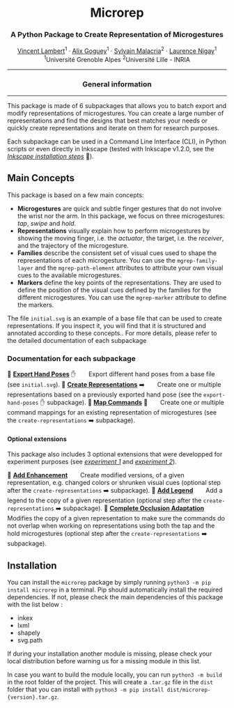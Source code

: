 <p align="center">
<h1 align="center">Microrep</h1>
<h3 align="center">A Python Package to Create Representation of Microgestures</h3>
</p>
<p align="center">
  <p align="center">
    <a href="https://vincent-lambert.eu/">Vincent Lambert</a><sup>1</sup>
    ·
    <a href="http://alixgoguey.fr/">Alix Goguey</a><sup>1</sup>
    ·
    <a href="https://malacria.com/">Sylvain Malacria</a><sup>2</sup>
    ·
    <a href="http://iihm.imag.fr/member/lnigay/">Laurence Nigay</a><sup>1</sup>
    <br>
    <sup>1</sup>Université Grenoble Alpes <sup>2</sup>Université Lille - INRIA
  </p>
</p>

---

<h3 align="center">
    General information
</h3>

---


This package is made of 6 subpackages that allows you to batch export and modify representations of microgestures.
You can create a large number of representations and find the designs that best matches your needs or quickly create representations and iterate on them for research purposes. 

Each subpackage can be used in a Command Line Interface (CLI), in Python scripts or even directly in Inkscape (tested with Inkscape v1.2.0, see the [*Inkscape installation steps*](./docs/export-hand-poses.md) :art:).

## Main Concepts 

This package is based on a few main concepts:

* **Microgestures** are quick and subtle finger gestures that do not involve the wrist nor the arm. In this package, we focus on three microgestures: *tap*, *swipe* and *hold*.
* **Representations** visually explain how to perform microgestures by showing the moving finger, i.e. the *actuator*, the target, i.e. the *receiver*, and the trajectory of the microgesture.
* **Families** describe the consistent set of visual cues used to shape the representations of each microgesture. You can use the `mgrep-family-layer` and the `mgrep-path-element` attributes to attribute your own visual cues to the available microgestures.
* **Markers** define the key points of the representations. They are used to define the position of the visual cues defined by the families for the different microgestures. You can use the `mgrep-marker` attribute to define the markers.

The file `initial.svg` is an example of a base file that can be used to create representations. If you inspect it, you will find that it is structured and annotated according to these concepts.. For more details, please refer to the detailed documentation of each subpackage

### Documentation for each subpackage

:bookmark_tabs: [**Export Hand Poses**](./docs/export-hand-poses.md) :raised_hand:
&emsp;&ensp; Export different hand poses from a base file (see `initial.svg`).
:bookmark_tabs: [**Create Representations**](./docs/create-representations.md) :arrow_right: 
&emsp;&ensp; Create one or multiple representations based on a previously exported hand pose (see the `export-hand-poses` :raised_hand: subpackage). 
:bookmark_tabs: [**Map Commands**](./docs/map-commands.md) :game_die: 
&emsp;&ensp; Create one or multiple command mappings for an existing representation of microgestures (see the `create-representations` :arrow_right: subpackage).

#### Optional extensions

This package also includes 3 optional extensions that were developped for experiment purposes (see [*experiment 1*](./docs/experiment-simultaneous-representations.md) and [*experiment 2*](./docs/experiment-help-interface.md)).

:bookmark_tabs: [**Add Enhancement**](./docs/add-enhancement.md) 
&emsp;&ensp; Create modified versions, of a given representation, e.g. changed colors or shrunken visual cues (optional step after the `create-representations` :arrow_right: subpackage).
:bookmark_tabs: [**Add Legend**](./docs/add-legend.md)
&emsp;&ensp; Add a legend to the copy of a given representation (optional step after the `create-representations` :arrow_right: subpackage).
:bookmark_tabs: [**Complete Occlusion Adaptation**](./docs/complete-occlusion-adaptation.md)
&emsp;&ensp; Modifies the copy of a given representation to make sure the commands do not overlap when working on representations using both the tap and the hold microgestures (optional step after the `create-representations` :arrow_right: subpackage).

## Installation

You can install the `microrep` package by simply running `python3 -m pip install microrep` in a terminal. Pip should automatically install the required dependencies. If not, please check the main dependencies of this package with the list below :
- inkex
- lxml
- shapely
- svg.path

If during your installation another module is missing, please check your local distribution before warning us for a missing module in this list.

In case you want to build the module locally, you can run `python3 -m build` in the root folder of the project. This will create a `.tar.gz` file in the `dist` folder that you can install with `python3 -m pip install dist/microrep-{version}.tar.gz`.